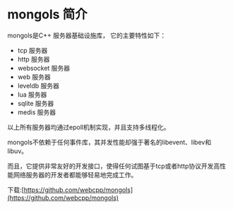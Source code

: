 # mongols 简介

mongols是C++ 服务器基础设施库， 它的主要特性如下：

- tcp 服务器
- http 服务器
- websocket 服务器
- web 服务器
- leveldb 服务器
- lua 服务器
- sqlite 服务器
- medis 服务器

以上所有服务器均通过epoll机制实现，并且支持多线程化。

mongols不依赖于任何事件库，其并发性能却强于著名的libevent、libev和libuv。

而且，它提供非常友好的开发接口，使得任何试图基于tcp或者http协议开发高性能网络服务器的开发者都能够轻易地完成工作。

下载:[https://github.com/webcpp/mongols](https://github.com/webcpp/mongols)